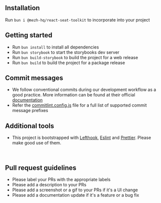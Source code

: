 ## Installation

Run `bun i @mezh-hq/react-seat-toolkit` to incorporate into your project <br/>

## Getting started

- Run `bun install` to install all dependencies
- Run `bun storybook` to start the storybooks dev server
- Run `bun build-storybook` to build the project for a web release
- Run `bun build` to build the project for a package release

## Commit messages

- We follow conventional commits during our development workflow as a good practice. More information can be found at their official [documentation](https://www.conventionalcommits.org/en/v1.0.0-beta.4/#examples)
- Refer the [commitlint.config.js](https://github.com/akalanka47000/react-seat-toolkit/blob/main/commitlint.config.cjs) file for a full list of supported commit message prefixes

## Additional tools

- This project is bootstrapped with [Lefthook](https://evilmartians.com/opensource/lefthook), [Eslint](https://eslint.org/) and [Prettier](https://prettier.io/). Please make good use of them.

<br/>

## Pull request guidelines

- Please label your PRs with the appropriate labels
- Please add a description to your PRs
- Please add a screenshot or a gif to your PRs if it's a UI change
- Please add a documentation update if it's a feature or a bug fix

